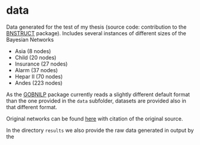 data
====

Data generated for the test of my thesis (source code: contribution to the [BNSTRUCT](https://github.com/magodellepercussioni/bnstruct) package). Includes several instances of different sizes of the Bayesian Networks
- Asia (8 nodes)
- Child (20 nodes)
- Insurance (27 nodes)
- Alarm (37 nodes)
- Hepar II (70 nodes)
- Andes (223 nodes)

As the [GOBNILP](http://www.cs.york.ac.uk/aig/sw/gobnilp/) package currently reads a slightly different default format than the one provided in the `data` subfolder, datasets are provided also in that different format.

Original networks can be found [here](http://www.bnlearn.com/bnrepository/) with citation of the original source.

In the directory `results` we also provide the raw data generated in output by the 
